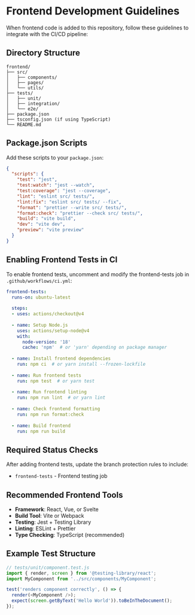 # Frontend Development Guidelines

When frontend code is added to this repository, follow these guidelines to integrate with the CI/CD pipeline:

## Directory Structure

```
frontend/
├── src/
│   ├── components/
│   ├── pages/
│   └── utils/
├── tests/
│   ├── unit/
│   ├── integration/
│   └── e2e/
├── package.json
├── tsconfig.json (if using TypeScript)
└── README.md
```

## Package.json Scripts

Add these scripts to your `package.json`:

```json
{
  "scripts": {
    "test": "jest",
    "test:watch": "jest --watch",
    "test:coverage": "jest --coverage",
    "lint": "eslint src/ tests/",
    "lint:fix": "eslint src/ tests/ --fix",
    "format": "prettier --write src/ tests/",
    "format:check": "prettier --check src/ tests/",
    "build": "vite build",
    "dev": "vite dev",
    "preview": "vite preview"
  }
}
```

## Enabling Frontend Tests in CI

To enable frontend tests, uncomment and modify the frontend-tests job in `.github/workflows/ci.yml`:

```yaml
frontend-tests:
  runs-on: ubuntu-latest
  
  steps:
  - uses: actions/checkout@v4
  
  - name: Setup Node.js
    uses: actions/setup-node@v4
    with:
      node-version: '18'
      cache: 'npm'  # or 'yarn' depending on package manager
  
  - name: Install frontend dependencies
    run: npm ci  # or yarn install --frozen-lockfile
  
  - name: Run frontend tests
    run: npm test  # or yarn test
  
  - name: Run frontend linting
    run: npm run lint  # or yarn lint
  
  - name: Check frontend formatting
    run: npm run format:check
  
  - name: Build frontend
    run: npm run build
```

## Required Status Checks

After adding frontend tests, update the branch protection rules to include:
- `frontend-tests` - Frontend testing job

## Recommended Frontend Tools

- **Framework**: React, Vue, or Svelte
- **Build Tool**: Vite or Webpack
- **Testing**: Jest + Testing Library
- **Linting**: ESLint + Prettier
- **Type Checking**: TypeScript (recommended)

## Example Test Structure

```javascript
// tests/unit/component.test.js
import { render, screen } from '@testing-library/react';
import MyComponent from '../src/components/MyComponent';

test('renders component correctly', () => {
  render(<MyComponent />);
  expect(screen.getByText('Hello World')).toBeInTheDocument();
});
```